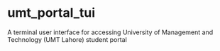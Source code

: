 # umt_portal_tui
A terminal user interface for accessing University of Management and Technology (UMT Lahore) student portal
